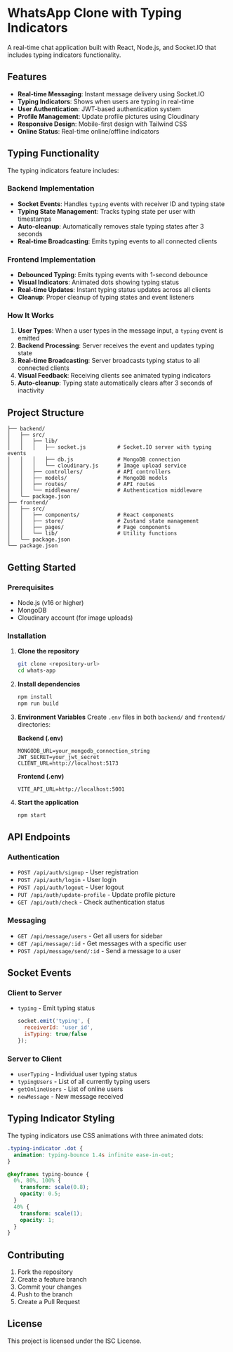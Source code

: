 # WhatsApp Clone with Typing Indicators

A real-time chat application built with React, Node.js, and Socket.IO that includes typing indicators functionality.

## Features

- **Real-time Messaging**: Instant message delivery using Socket.IO
- **Typing Indicators**: Shows when users are typing in real-time
- **User Authentication**: JWT-based authentication system
- **Profile Management**: Update profile pictures using Cloudinary
- **Responsive Design**: Mobile-first design with Tailwind CSS
- **Online Status**: Real-time online/offline indicators

## Typing Functionality

The typing indicators feature includes:

### Backend Implementation
- **Socket Events**: Handles `typing` events with receiver ID and typing state
- **Typing State Management**: Tracks typing state per user with timestamps
- **Auto-cleanup**: Automatically removes stale typing states after 3 seconds
- **Real-time Broadcasting**: Emits typing events to all connected clients

### Frontend Implementation
- **Debounced Typing**: Emits typing events with 1-second debounce
- **Visual Indicators**: Animated dots showing typing status
- **Real-time Updates**: Instant typing status updates across all clients
- **Cleanup**: Proper cleanup of typing states and event listeners

### How It Works

1. **User Types**: When a user types in the message input, a `typing` event is emitted
2. **Backend Processing**: Server receives the event and updates typing state
3. **Real-time Broadcasting**: Server broadcasts typing status to all connected clients
4. **Visual Feedback**: Receiving clients see animated typing indicators
5. **Auto-cleanup**: Typing state automatically clears after 3 seconds of inactivity

## Project Structure

```
├── backend/
│   ├── src/
│   │   ├── lib/
│   │   │   ├── socket.js          # Socket.IO server with typing events
│   │   │   ├── db.js              # MongoDB connection
│   │   │   └── cloudinary.js      # Image upload service
│   │   ├── controllers/           # API controllers
│   │   ├── models/                # MongoDB models
│   │   ├── routes/                # API routes
│   │   └── middleware/            # Authentication middleware
│   └── package.json
├── frontend/
│   ├── src/
│   │   ├── components/            # React components
│   │   ├── store/                 # Zustand state management
│   │   ├── pages/                 # Page components
│   │   └── lib/                   # Utility functions
│   └── package.json
└── package.json
```

## Getting Started

### Prerequisites
- Node.js (v16 or higher)
- MongoDB
- Cloudinary account (for image uploads)

### Installation

1. **Clone the repository**
   ```bash
   git clone <repository-url>
   cd whats-app
   ```

2. **Install dependencies**
   ```bash
   npm install
   npm run build
   ```

3. **Environment Variables**
   Create `.env` files in both `backend/` and `frontend/` directories:
   
   **Backend (.env)**
   ```
   MONGODB_URL=your_mongodb_connection_string
   JWT_SECRET=your_jwt_secret
   CLIENT_URL=http://localhost:5173
   ```
   
   **Frontend (.env)**
   ```
   VITE_API_URL=http://localhost:5001
   ```

4. **Start the application**
   ```bash
   npm start
   ```

## API Endpoints

### Authentication
- `POST /api/auth/signup` - User registration
- `POST /api/auth/login` - User login
- `POST /api/auth/logout` - User logout
- `PUT /api/auth/update-profile` - Update profile picture
- `GET /api/auth/check` - Check authentication status

### Messaging
- `GET /api/message/users` - Get all users for sidebar
- `GET /api/message/:id` - Get messages with a specific user
- `POST /api/message/send/:id` - Send a message to a user

## Socket Events

### Client to Server
- `typing` - Emit typing status
  ```javascript
  socket.emit('typing', {
    receiverId: 'user_id',
    isTyping: true/false
  });
  ```

### Server to Client
- `userTyping` - Individual user typing status
- `typingUsers` - List of all currently typing users
- `getOnlineUsers` - List of online users
- `newMessage` - New message received

## Typing Indicator Styling

The typing indicators use CSS animations with three animated dots:

```css
.typing-indicator .dot {
  animation: typing-bounce 1.4s infinite ease-in-out;
}

@keyframes typing-bounce {
  0%, 80%, 100% {
    transform: scale(0.8);
    opacity: 0.5;
  }
  40% {
    transform: scale(1);
    opacity: 1;
  }
}
```

## Contributing

1. Fork the repository
2. Create a feature branch
3. Commit your changes
4. Push to the branch
5. Create a Pull Request

## License

This project is licensed under the ISC License.
